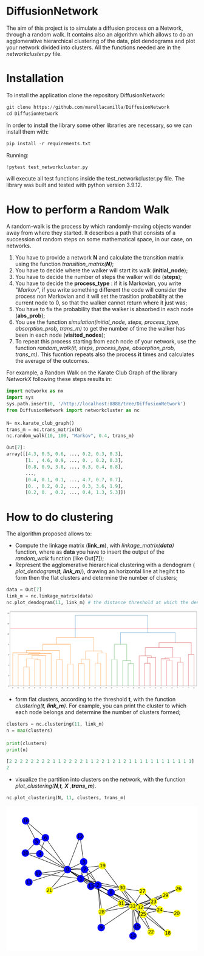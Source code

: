 # DiffusionNetwork

The aim of this project is to simulate a diffusion process on a Network, through a random walk. It contains also an algorithm which allows to do an agglomerative hierarchical clustering of the data, plot dendograms and plot your network divided into clusters.
All the functions needed are in the *networkcluster.py* file. 

# Installation

To install the application clone the repository DiffusionNetwork:
```python
git clone https://github.com/marellacamilla/DiffusionNetwork
cd DiffusionNetwork
```

In order to install the library some other libraries are necessary, so we can install them with:
```python
pip install -r requirements.txt
```
Running:
```python
!pytest test_networkcluster.py
```

will execute all test functions inside the test_networkcluster.py file. 
The library was built and tested with python version 3.9.12.

# How to perform a Random Walk
A random-walk is the process by which randomly-moving objects wander away from where they started. It describes a path that consists of a succession of random steps on some mathematical space, in our case,
on networks.
1. You have to provide a network **N** and calculate the transition matrix using the function *transition_matrix(**N**)*;
2. You have to decide where the walker will start its walk (**initial_node**);
3. You have to decide the number of steps the walker will do (**steps**);
4. You have to decide the **process_type** : if it is Markovian, you write "*Markov*", if you write something different the code will consider the process non Markovian and  it will set the trasition probability at the current node to 0, so that the walker cannot return where it just was;
5. You have to fix the probability that the walker is absorbed in each node (**abs_prob**);
6. You use the function *simulation(initial_node, steps, process_type, absorption_prob, trans_m)* to get the number of time the walker has been in each node (**visited_nodes**);
7. To repeat this process starting from each node of your network, use the function *random_walk(it, steps, process_type, absorption_prob, trans_m)*. This fucntion repeats also the process **it** times and calculates the average of the outcomes. 

For example, a Random Walk on the Karate Club Graph of the library *NetworkX* following these steps results in: 

```python
import networkx as nx
import sys  
sys.path.insert(0, '/http://localhost:8888/tree/DiffusionNetwork')
from DiffusionNetwork import networkcluster as nc 

N= nx.karate_club_graph()
trans_m = nc.trans_matrix(N)
nc.random_walk(10, 100, "Markov", 0.4, trans_m)
```
```python
Out[7]:
array([[4.3, 0.5, 0.6, ..., 0.2, 0.3, 0.3],
       [1. , 4.6, 0.9, ..., 0. , 0.2, 0.3],
       [0.8, 0.9, 3.8, ..., 0.3, 0.4, 0.8],
       ...,
       [0.4, 0.1, 0.1, ..., 4.7, 0.7, 0.7],
       [0. , 0.2, 0.2, ..., 0.3, 3.6, 1.9],
       [0.2, 0. , 0.2, ..., 0.4, 1.3, 5.3]])
```
# How to do clustering
The algorithm proposed allows to:
* Compute the linkage matrix (**link_m**), with *linkage_matrix(**data**)* function, where as **data** you have to insert the output of the *random_walk* function (like Out[7]); 
* Represent the agglomerative hierarchical clustering with a dendogram ( *plot_dendogram(**t**, **link_m**)*), drawing an horizontal line at hegiht **t** to form then the flat clusters and determine the number of clusters; 
```python
data = Out[7]
link_m = nc.linkage_matrix(data)
nc.plot_dendogram(11, link_m) # the distance threshold at which the dendogram is cut is 11
```
![dendogram](/readme_images/dendo.png)

* form flat clusters, according to the threshold **t**, with the function *clustering(**t**, **link_m**)*. For example, you can print the cluster to which each node belongs and determine the number of clusters formed;
```python
clusters = nc.clustering(11, link_m)
n = max(clusters)

print(clusters)
print(n)
```
```python
[2 2 2 2 2 2 2 2 1 1 2 2 2 2 1 1 2 2 1 2 1 2 1 1 1 1 1 1 1 1 1 1 1 1]
2
```
* visualize the partition into clusters on the network, with the function *plot_clustering(**N**,**t**, **X** ,**trans_m**)*.
```python
nc.plot_clustering(N, 11, clusters, trans_m)

```
![network](/readme_images/net.png)
